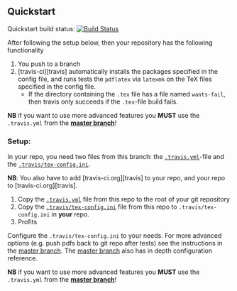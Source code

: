 ## Quickstart
Quickstart build status: [![Build Status](https://travis-ci.org/Strauman/travis-latexbuild.svg?branch=quickstart)](https://travis-ci.org/Strauman/travis-latexbuild)

After following the setup below, then your repository has the following functionality

1. You push to a branch
1. [travis-ci][travis] automatically installs the packages specified in the config file, and runs
    tests the `pdflatex` via `latexmk` on the TeX files specified in the config file.
   - If the directory containing the `.tex` file has a file named `wants-fail`, then travis only succeeds if the `.tex`-file build fails.

**NB** if you want to use more advanced features you __MUST__ use the `.travis.yml`
from the **[master branch][master]**!

### Setup:

In your repo, you need two files from this branch: the [`.travis.yml`][.travis.yml]-file and the [`.travis/tex-config.ini`][tex-config.ini].

**NB**: You also have to add [travis-ci.org][travis] to your repo, and your repo to [travis-ci.org][travis].

1. Copy the [`.travis.yml`][.travis.yml] file from this repo to the root of your git repository
1. Copy the [`.travis/tex-config.ini`][tex-config.ini] file from this repo to `.travis/tex-config.ini` in **your** repo.
1. Profits

Configure the `.travis/tex-config.ini` to your needs. For more advanced options
(e.g. push pdfs back to git repo after tests) see the instructions in the [master branch][master].
The [master branch][master] also has in depth configuration reference.

**NB** if you want to use more advanced features you __MUST__ use the `.travis.yml`
from the **[master branch][master]**!


[master]: https://github.com/Strauman/travis-latexbuild/tree/master
[tex-config.ini]: https://github.com/Strauman/travis-latexbuild/blob/quickstart/quickstart/.travis/tex-config.ini
[.travis.yml]: https://github.com/Strauman/travis-latexbuild/blob/quickstart/quickstart/.travis.yml
[travis-ci]: https://travis-ci.org

